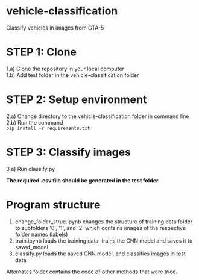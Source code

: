 # vehicle-classification
Classify vehicles in images from GTA-5
# STEP 1: Clone
1.a) Clone the repository in your local computer<br />
1.b) Add test folder in the vehicle-classification folder<br />
# STEP 2: Setup environment
2.a) Change directory to the vehicle-classification folder in command line<br />
2.b) Run the command<br />
```pip install -r requirements.txt```
# STEP 3: Classify images
3.a) Run classify.py 

<b>The required .csv file should be generated in the test folder.</b><br />

# Program structure
1) change_folder_struc.ipynb changes the structure of training data folder to subfolders '0', '1', and '2' which contains images of the respective folder names (labels) <br/>
2) train.ipynb loads the training data, trains the CNN model and saves it to saved_model <br/>
3) classify.py loads the saved CNN model, and classifies images in test data <br/>

Alternates folder contains the code of other methods that were tried. </br>


